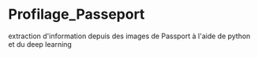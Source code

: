 # Profilage_Passeport
extraction d'information depuis des images de Passport à l'aide de python et du deep learning
